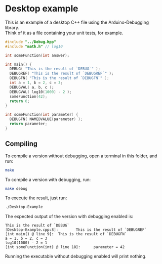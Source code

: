 # Desktop example

This is an example of a desktop C++ file using the Arduino-Debugging library.  
Think of it as a file containing your unit tests, for example.

```cpp
#include "../Debug.hpp"
#include "math.h" // log10

int someFunction(int answer);

int main() {
  DEBUG( "This is the result of `DEBUG`" );
  DEBUGREF( "This is the result of `DEBUGREF`" );
  DEBUGFN( "This is the result of `DEBUGFN`" );
  int a = 1, b = 2, c = 3;
  DEBUGVAL( a, b, c );
  DEBUGVAL( log10(1000) - 2 );
  someFunction(42);
  return 0;
}

int someFunction(int parameter) {
  DEBUGFN( NAMEDVALUE(parameter) );
  return parameter;
}
```

## Compiling

To compile a version without debugging, open a terminal in this folder, and run:
```sh
make
```

To compile a version with debugging, run:
```sh
make debug
```

To execute the result, just run:
```sh
./Desktop-Example
```

The expected output of the version with debugging enabled is:
```
This is the result of `DEBUG`
[Desktop-Example.cpp:8]:        This is the result of `DEBUGREF`
[int main() @ line 9]:  This is the result of `DEBUGFN`
a = 1, b = 2, c = 3
log10(1000) - 2 = 1
[int someFunction(int) @ line 18]:      parameter = 42
```

Running the executable without debugging enabled will print nothing.